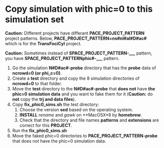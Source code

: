 # Copy simulation with phic=0 to this simulation set

**Caution:** Different projects have differant **PACE_PROJECT_PATTERN** project patterns. Below, **PACE_PROJECT_PATTERN=ns#nl#al#D#ac#** which is for the **TransFociCyl** project.

**Caution:** Sometimes instead of **SPACE_PROJECT_PATTERN-___** pattern, you
have **SPACE_PROJECT_PATTERNphic#-___** pattern.

1. Go the simulation **N#D#ac#-probe** directory that has the **probe** data of **ncrowd=0 (or phi_c=0)**.
2. Create a **test** directory and copy the 8 simulation directories of **ncrowd=0** to that folder.
3. Move the **test** directory to the **N#D#ac#-probe** that **does not** have **the phic=0 simulation data** and you want to fake them for it (**Caution:** do **not** copy the **trj and data files**).
4. Copy **fix_phic0_sims.sh** the test directory:
    1. Choose the version **sed** based on the operating system.
    2. **INSTALL** *rename* and *gawk* on **MacOSX*8 by **homebrew**.
    3. Check that the directory and file names **patterns** and **extensions** are correct for this **PROJECT**.
5. Run the **fix_phic0_sims.sh**
6. Move the faked phic=0 directories to **PACE_PROJECT_PATTERN-probe** that does not have the phic=0 simulation data.
